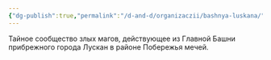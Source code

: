 ```yaml
---
{"dg-publish":true,"permalink":"/d-and-d/organizaczii/bashnya-luskana/","created":"2024-01-23T14:38:18.907+04:00","updated":"2024-01-23T15:04:34.701+04:00"}
---
```


Тайное сообщество злых магов, действующее из Главной Башни прибрежного города Лускан в районе Побережья мечей.